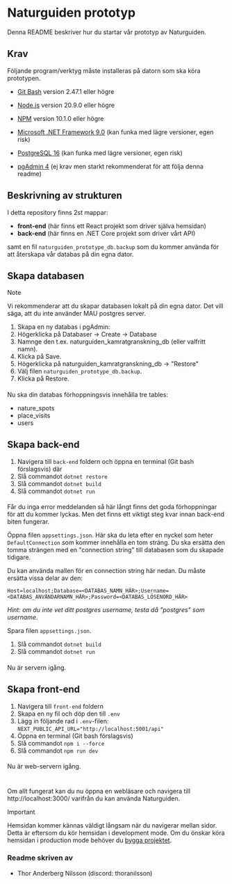 # Naturguiden prototyp

Denna README beskriver hur du startar vår prototyp av Naturguiden.
## Krav
Följande program/verktyg måste installeras på datorn som ska köra prototypen.

- [Git Bash](https://git-scm.com/downloads) version 2.47.1 eller högre

- [Node.js](https://nodejs.org/) version 20.9.0 eller högre

- [NPM](https://docs.npmjs.com/downloading-and-installing-node-js-and-npm) version 10.1.0 eller högre

- [Microsoft .NET Framework 9.0](https://dotnet.microsoft.com/en-us/download) (kan funka med lägre versioner, egen risk)

- [PostgreSQL 16](https://www.postgresql.org/download/) (kan funka med lägre versioner, egen risk)

- [pgAdmin 4](https://www.pgadmin.org/download/) (ej krav men starkt rekommenderat för att följa denna readme)
## Beskrivning av strukturen
I detta repository finns 2st mappar:

- **front-end** (här finns ett React projekt som driver själva hemsidan)
- **back-end** (här finns en .NET Core projekt som driver vårt API)

samt en fil `naturguiden_prototype_db.backup` som du kommer använda för att återskapa vår databas på din egna dator.

## Skapa databasen
> [!NOTE]  
> Vi rekommenderar att du skapar databasen lokalt på din egna dator. Det vill säga, att du inte använder MAU postgres server.
1. Skapa en ny databas i pgAdmin:
2. Högerklicka på Databaser → Create → Database
3. Namnge den t.ex. naturguiden_kamratgranskning_db (eller valfritt namn).
4. Klicka på Save.
5. Högerklicka på naturguiden_kamratgranskning_db → "Restore"
6. Välj filen `naturguiden_prototype_db.backup`.
7. Klicka på Restore.
####
Nu ska din databas förhoppningsvis innehålla tre tables:
- nature_spots
- place_visits
- users
## Skapa back-end
1. Navigera till `back-end` foldern och öppna en terminal (Git bash förslagsvis) där
2. Slå commandot `dotnet restore`
3. Slå commandot `dotnet build`
4. Slå commandot `dotnet run`
####
Får du inga error meddelanden så här långt finns det goda förhoppningar för att du kommer lyckas. Men det finns ett viktigt steg kvar innan back-end biten fungerar.

Öppna filen `appsettings.json`. Här ska du leta efter en nyckel som heter `DefaultConnection` som kommer innehålla en tom sträng. Du ska ersätta den tomma strängen med en "connection string" till databasen som du skapade tidigare. 

Du kan använda mallen för en connection string här nedan. Du måste ersätta vissa delar av den:

`Host=localhost;Database=<DATABAS_NAMN_HÄR>;Username=<DATABAS_ANVÄNDARNAMN_HÄR>;Password=<DATABAS_LÖSENORD_HÄR>`

*Hint: om du inte vet ditt postgres username, testa då "postgres" som username.*

Spara filen `appsettings.json`.

1. Slå commandot `dotnet build`
2. Slå commandot `dotnet run`
####
Nu är servern igång.
## Skapa front-end
1. Navigera till `front-end` foldern
2. Skapa en ny fil och döp den till `.env`
3. Lägg in följande rad i `.env`-filen: `NEXT_PUBLIC_API_URL="http://localhost:5001/api"`
4. Öppna en terminal (Git bash förslagsvis)
5. Slå commandot `npm i --force`
6. Slå commandot `npm run dev`
####
Nu är web-servern igång.
#
Om allt fungerat kan du nu öppna en webläsare och navigera till http://localhost:3000/ varifrån du kan använda Naturguiden.

> [!IMPORTANT]
> Hemsidan kommer kännas väldigt långsam när du navigerar mellan sidor. Detta är eftersom du kör hemsidan i development mode. Om du önskar köra hemsidan i production mode behöver du [bygga projektet](https://nextjs.org/docs/pages/building-your-application/deploying).
### Readme skriven av

- Thor Anderberg Nilsson (discord: thoranilsson)
